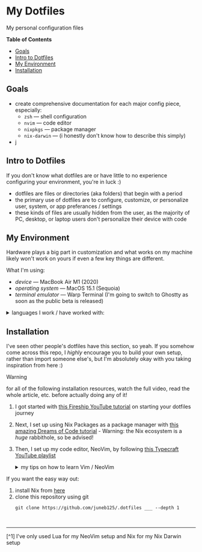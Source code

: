 # My Dotfiles
My personal configuration files

**Table of Contents**
* [Goals](#goals)
* [Intro to Dotfiles](#intro-to-dotfiles)
* [My Environment](#my-environment)
* [Installation](#installation)

## Goals
* create comprehensive documentation for each major config piece, especially:
    * `zsh` &mdash; shell configuration
    * `nvim` &mdash; code editor
    * `nixpkgs` &mdash; package manager
    * `nix-darwin` &mdash; (i honestly don't know how to describe this simply)
* j

## Intro to Dotfiles
If you don't know what dotfiles are or have little to no experience configuring your environment, you're in luck :)<br/>

* dotfiles are files or directories (aka folders) that begin with a period
* the primary use of dotfiles are to configure, customize, or personalize user, system, or app preferances / settings
* these kinds of files are usually hidden from the user, as the majority of PC, desktop, or laptop users don't personalize their device with code 

## My Environment
Hardware plays a big part in customization and what works on my machine likely won't work on yours if even a few key things are different.

What I'm using:
* *device* &mdash; MacBook Air M1 (2020)
* *operating system* &mdash; MacOS 15.1 (Sequoia)
* *terminal emulator* &mdash; Warp Terminal (I'm going to switch to Ghostty as soon as the public beta is released)
<details>
    <summary>languages I work / have worked with:</summary>
    <ul>
        <li>Rust (most recent)</li>
        <li>Lua[^1]</li>
        <li>Nix[^1]</li>
        <li>HTML5 & CSS3</li>
        <li>JavaScript</li>
        <li>TypeScript</li>
        <li>React (JSX and TSX)</li>
        <li>Swift & SwiftUI</li>
        <li>bash</li>
        <li>Markdown</li>
        <li>JSON, YAML, and TOML</li>
    </ul>
</details>

## Installation
I've seen other people's dotfiles have this section, so yeah. If you somehow come across this repo, I *highly* encourage you to build your own setup, rather than import someone else's, but I'm absolutely okay with you taking inspiration from here :)<br/>

> [!WARNING]
> for all of the following installation resources, watch the full video, read the whole article, etc. before actually doing any of it!

1. I got started with [this Fireship YouTube tutorial](https://youtube.com/watch?_____) on starting your dotfiles journey
2. Next, I set up using Nix Packages as a package manager with [this amazing Dreams of Code tutorial](https://youtube.com/watch?_____) - Warning: the Nix ecosystem is a *huge* rabbithole, so be advised!
3. Then, I set up my code editor, NeoVim, by following [this Typecraft YouTube playlist](https://youtube.com/______)
    <details>
        <summary>my tips on how to learn Vim / NeoVim</summary>
        <ol>
            <li> learn the basic Vim motions (how to move around a file and around a workspace), especially how to exit Vim :)</li>
            <li> turn on "Vim mode" in your current code editor</li>
            <li> when you feel comfortable with the motions, start using Vim (the regular Vim) in your terminal</li>
            <li> when you feel really comfortable using Vim in your terminal, download NeoVim if you want</li>
        </ol>

        Learning Vim might seem super overwhelming, but if you practice consistently, you'll be amazing :)<br/>
        I believe in you! <3
    </details>

If you want the easy way out:
1. install Nix from [here](https://_____)
2. clone this repository using git
    ```
    git clone https://github.com/juneb125/.dotfiles ___ --depth 1
    ```
<br/>
<hr/>
[^1] I've only used Lua for my NeoVim setup and Nix for my Nix Darwin setup
